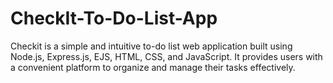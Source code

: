 # CheckIt-To-Do-List-App
Checkit is a simple and intuitive to-do list web application built using Node.js, Express.js, EJS, HTML, CSS, and JavaScript. It provides users with a convenient platform to organize and manage their tasks effectively.
